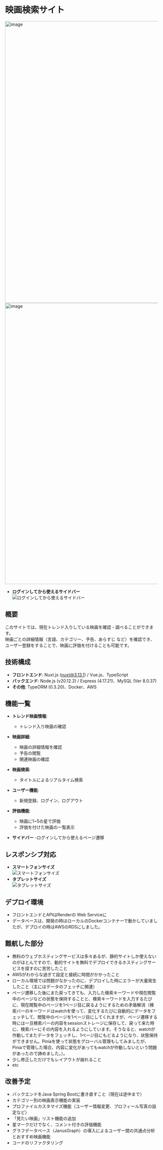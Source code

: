 # 映画検索サイト

<img width="928" alt="image" src="https://github.com/user-attachments/assets/856e7d45-dcd0-444c-9ec9-af8a9cd10939">
<img width="926" alt="image" src="https://github.com/user-attachments/assets/b66865b5-6d37-4d7b-8e93-9e97b32a4679">

- **ログインしてから使えるサイドバー**  
  ![ログインしてから使えるサイドバー](https://github.com/user-attachments/assets/7eb18320-e09d-4f3a-a130-9d0d043ef7c8)




## 概要
このサイトでは、現在トレンド入りしている映画を確認・調べることができます。  
映画ごとの詳細情報（言語、カテゴリー、予告、あらすじ など）を確認でき、ユーザー登録をすることで、映画に評価を付けることも可能です。

## 技術構成
- **フロントエンド**: Nuxt.js (nuxt@3.13.1) / Vue.js、TypeScript  
- **バックエンド**: Node.js (v20.12.2) / Express (4.17.21)、MySQL (Ver 8.0.37)  
- **その他**: TypeORM (0.3.20)、Docker、AWS

## 機能一覧
- **トレンド映画情報**:
  - トレンド入り映画の確認  
- **映画詳細**: 
  - 映画の詳細情報を確認  
  - 予告の閲覧  
  - 関連映画の確認  
- **映画検索**:
  - タイトルによるリアルタイム検索  
- **ユーザー機能**: 
  - 新規登録、ログイン、ログアウト  
- **評価機能**: 
  - 映画に1~5の星で評価  
  - 評価を付けた映画の一覧表示

 - **サイドバー**
   -ログインしてから使えるページ遷移

## レスポンシブ対応
- **スマートフォンサイズ**  
  ![スマートフォンサイズ](https://github.com/user-attachments/assets/a0f59069-b6e2-4c2b-9c1f-6371d4790a39)  
- **タブレットサイズ**  
  ![タブレットサイズ](https://github.com/user-attachments/assets/5da0cee1-f29d-4cc8-9c7a-7f35f40f6690)  

## デプロイ環境
- フロントエンドとAPIはRenderの Web Serviceに
- データベースは、開発の時はローカルのDockerコンテナーで動かしていましたが、デプロイの時はAWSのRDSにしました。

## 難航した部分
- 無料のウェブホスティングサービスは多々あるが、静的サイトしか使えないのがほとんですので、動的サイトを無料でデプロイできるホスティングサービスを探すのに苦労したこと
- AWSがわからな過ぎて設定と接続に時間がかかったこと
- ローカル環境では問題がなかったのに、デプロイした時にエラーが大量発生したこと（主にはデータのフェッチに関連）
- ページ遷移した後にまた戻ってきても、入力した検索キーワードや現在閲覧中のページなどの状態を保持することと、検索キーワードを入力するたびに、現在閲覧中のページを1ページ目に戻るようにするための矛盾解消（検索バーのキーワードはwatchを使って、変化するたびに自動的にデータをフェッチして、閲覧中のページを1ページ目にしてくれますが、ページ遷移する時には一旦検索バーの内容をsessionストレージに保存して、戻って来た時に、検索バーにその内容を入れるようにしています。そうなると、watchが作動してまたデータをフェッチし、1ページ目にもどるようになり、状態保持ができません。Piniaを使って状態をグローバル管理もしてみましたが、Piniaで管理した場合、内容に変化があってもwatchが作動しないという問題があったので諦めました。）。
- 少し修正しただけでもレイアウトが崩れること
- etc

## 改善予定
- バックエンドをJava Spring Bootに書き直すこと（現在は途中まで）  
- カテゴリー別の映画表示機能の実装  
- プロファイルカスタマイズ機能（ユーザー情報変更、プロフィール写真の設定など）  
- 「見たい映画」リスト機能の追加  
- 星マークだけでなく、コメント付きの評価機能  
- グラフデータベース（JanusGraph）の導入によるユーザー間の共通点分析とおすすめ映画機能  
- コードのリファクタリング  
